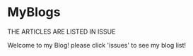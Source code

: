 # MyBlogs
THE ARTICLES ARE LISTED IN ISSUE 

Welcome to my Blog! please click 'issues' to see my blog list!
